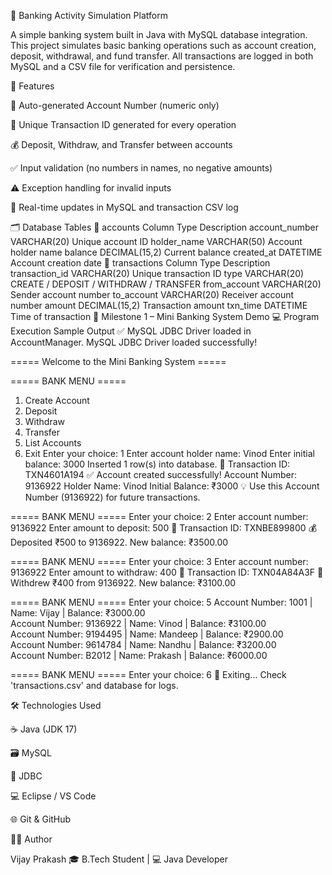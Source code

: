 🏦 Banking Activity Simulation Platform

A simple banking system built in Java with MySQL database integration.
This project simulates basic banking operations such as account creation, deposit, withdrawal, and fund transfer.
All transactions are logged in both MySQL and a CSV file for verification and persistence.

🚀 Features

🔢 Auto-generated Account Number (numeric only)

🧾 Unique Transaction ID generated for every operation

💰 Deposit, Withdraw, and Transfer between accounts

✅ Input validation (no numbers in names, no negative amounts)

⚠️ Exception handling for invalid inputs

🧮 Real-time updates in MySQL and transaction CSV log

🗂️ Database Tables
🧾 accounts
Column	Type	Description
account_number	VARCHAR(20)	Unique account ID
holder_name	VARCHAR(50)	Account holder name
balance	DECIMAL(15,2)	Current balance
created_at	DATETIME	Account creation date
🧾 transactions
Column	Type	Description
transaction_id	VARCHAR(20)	Unique transaction ID
type	VARCHAR(20)	CREATE / DEPOSIT / WITHDRAW / TRANSFER
from_account	VARCHAR(20)	Sender account number
to_account	VARCHAR(20)	Receiver account number
amount	DECIMAL(15,2)	Transaction amount
txn_time	DATETIME	Time of transaction
🏁 Milestone 1 – Mini Banking System Demo
💻 Program Execution Sample Output
✅ MySQL JDBC Driver loaded in AccountManager.
MySQL JDBC Driver loaded successfully!

===== Welcome to the Mini Banking System =====

===== BANK MENU =====
1. Create Account
2. Deposit
3. Withdraw
4. Transfer
5. List Accounts
6. Exit
Enter your choice: 1
Enter account holder name: Vinod
Enter initial balance: 3000
Inserted 1 row(s) into database.
🧾 Transaction ID: TXN4601A194
✅ Account created successfully!
Account Number: 9136922
Holder Name: Vinod
Initial Balance: ₹3000
💡 Use this Account Number (9136922) for future transactions.

===== BANK MENU =====
Enter your choice: 2
Enter account number: 9136922
Enter amount to deposit: 500
🧾 Transaction ID: TXNBE899800
💰 Deposited ₹500 to 9136922. New balance: ₹3500.00

===== BANK MENU =====
Enter your choice: 3
Enter account number: 9136922
Enter amount to withdraw: 400
🧾 Transaction ID: TXN04A84A3F
💸 Withdrew ₹400 from 9136922. New balance: ₹3100.00

===== BANK MENU =====
Enter your choice: 5
Account Number: 1001 | Name: Vijay | Balance: ₹3000.00  
Account Number: 9136922 | Name: Vinod | Balance: ₹3100.00  
Account Number: 9194495 | Name: Mandeep | Balance: ₹2900.00  
Account Number: 9614784 | Name: Nandhu | Balance: ₹3200.00  
Account Number: B2012 | Name: Prakash | Balance: ₹6000.00  

===== BANK MENU =====
Enter your choice: 6
🏦 Exiting... Check 'transactions.csv' and database for logs.

🛠️ Technologies Used

☕ Java (JDK 17)

🗃️ MySQL

🔗 JDBC

💻 Eclipse / VS Code

🌐 Git & GitHub

👨‍💻 Author

Vijay Prakash
🎓 B.Tech Student | 💻 Java Developer
